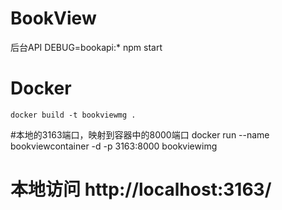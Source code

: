 # BookView
后台API
	DEBUG=bookapi:* npm start



# Docker
	docker build -t bookviewmg .
#本地的3163端口，映射到容器中的8000端口
	docker run --name bookviewcontainer -d -p 3163:8000  bookviewimg
	
# 本地访问 http://localhost:3163/